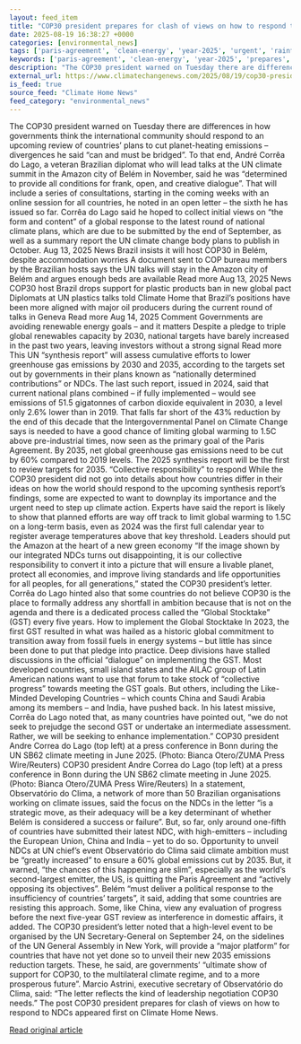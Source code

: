 ```yaml
---
layout: feed_item
title: "COP30 president prepares for clash of views on how to respond to NDCs"
date: 2025-08-19 16:38:27 +0000
categories: [environmental_news]
tags: ['paris-agreement', 'clean-energy', 'year-2025', 'urgent', 'rainforest', 'emissions', 'amazon', 'climate-policy', 'renewable-energy', 'fossil-fuels']
keywords: ['paris-agreement', 'clean-energy', 'year-2025', 'prepares', 'president', 'rainforest', 'urgent', 'clash']
description: "The COP30 president warned on Tuesday there are differences in how governments think the international community should respond to an upcoming review of coun..."
external_url: https://www.climatechangenews.com/2025/08/19/cop30-president-prepares-for-clash-of-views-on-how-to-respond-to-ndcs/
is_feed: true
source_feed: "Climate Home News"
feed_category: "environmental_news"
---
```


The COP30 president warned on Tuesday there are differences in how governments think the international community should respond to an upcoming review of countries&#8217; plans to cut planet-heating emissions &#8211; divergences he said &#8220;can and must be bridged&#8221;. To that end, André Corrêa do Lago, a veteran Brazilian diplomat who will lead talks at the UN climate summit in the Amazon city of Belém in November, said he was &#8220;determined to provide all conditions for frank, open, and creative dialogue&#8221;. That will include a series of consultations, starting in the coming weeks with an online session for all countries, he noted in an open letter &#8211; the sixth he has issued so far. Corrêa do Lago said he hoped to collect initial views on &#8220;the form and content&#8221; of a global response to the latest round of national climate plans, which are due to be submitted by the end of September, as well as a summary report the UN climate change body plans to publish in October. Aug 13, 2025 News Brazil insists it will host COP30 in Belém, despite accommodation worries A document sent to COP bureau members by the Brazilian hosts says the UN talks will stay in the Amazon city of Belém and argues enough beds are available Read more Aug 13, 2025 News COP30 host Brazil drops support for plastic products ban in new global pact Diplomats at UN plastics talks told Climate Home that Brazil&#8217;s positions have been more aligned with major oil producers during the current round of talks in Geneva Read more Aug 14, 2025 Comment Governments are avoiding renewable energy goals &#8211; and it matters Despite a pledge to triple global renewables capacity by 2030, national targets have barely increased in the past two years, leaving investors without a strong signal Read more This UN &#8220;synthesis report&#8221; will assess cumulative efforts to lower greenhouse gas emissions by 2030 and 2035, according to the targets set out by governments in their plans known as &#8220;nationally determined contributions&#8221; or NDCs. The last such report, issued in 2024, said that current national plans combined &#8211; if fully implemented &#8211; would see emissions of 51.5 gigatonnes of carbon dioxide equivalent in 2030, a level only 2.6% lower than in 2019. That falls far short of the 43% reduction by the end of this decade that the Intergovernmental Panel on Climate Change says is needed to have a good chance of limiting global warming to 1.5C above pre-industrial times, now seen as the primary goal of the Paris Agreement. By 2035, net global greenhouse gas emissions need to be cut by 60% compared to 2019 levels. The 2025 synthesis report will be the first to review targets for 2035. &#8220;Collective responsibility&#8221; to respond While the COP30 president did not go into details about how countries differ in their ideas on how the world should respond to the upcoming synthesis report&#8217;s findings, some are expected to want to downplay its importance and the urgent need to step up climate action. Experts have said the report is likely to show that planned efforts are way off track to limit global warming to 1.5C on a long-term basis, even as 2024 was the first full calendar year to register average temperatures above that key threshold. Leaders should put the Amazon at the heart of a new green economy “If the image shown by our integrated NDCs turns out disappointing, it is our collective responsibility to convert it into a picture that will ensure a livable planet, protect all economies, and improve living standards and life opportunities for all peoples, for all generations,” stated the COP30 president’s letter. Corrêa do Lago hinted also that some countries do not believe COP30 is the place to formally address any shortfall in ambition because that is not on the agenda and there is a dedicated process called the &#8220;Global Stocktake&#8221; (GST) every five years. How to implement the Global Stocktake In 2023, the first GST resulted in what was hailed as a historic global commitment to transition away from fossil fuels in energy systems &#8211; but little has since been done to put that pledge into practice. Deep divisions have stalled discussions in the official &#8220;dialogue&#8221; on implementing the GST. Most developed countries, small island states and the AILAC group of Latin American nations want to use that forum to take stock of “collective progress” towards meeting the GST goals. But others, including the Like-Minded Developing Countries – which counts China and Saudi Arabia among its members – and India, have pushed back. In his latest missive, Corrêa do Lago noted that, as many countries have pointed out, &#8220;we do not seek to prejudge the second GST or undertake an intermediate assessment. Rather, we will be seeking to enhance implementation.&#8221; COP30 president Andre Correa do Lago (top left) at a press conference in Bonn during the UN SB62 climate meeting in June 2025. (Photo: Bianca Otero/ZUMA Press Wire/Reuters) COP30 president Andre Correa do Lago (top left) at a press conference in Bonn during the UN SB62 climate meeting in June 2025. (Photo: Bianca Otero/ZUMA Press Wire/Reuters) In a statement, Observatório do Clima, a network of more than 50 Brazilian organisations working on climate issues, said the focus on the NDCs in the letter &#8220;is a strategic move, as their adequacy will be a key determinant of whether Belém is considered a success or failure&#8221;. But, so far, only around one-fifth of countries have submitted their latest NDC, with high-emitters &#8211; including the European Union, China and India &#8211; yet to do so. Opportunity to unveil NDCs at UN chief&#8217;s event Observatório do Clima said climate ambition must be &#8220;greatly increased&#8221; to ensure a 60% global emissions cut by 2035. But, it warned, &#8220;the chances of this happening are slim&#8221;, especially as the world’s second-largest emitter, the US, is quitting the Paris Agreement and &#8220;actively opposing its objectives&#8221;. Belém &#8220;must deliver a political response to the insufficiency of countries’ targets&#8221;, it said, adding that some countries are resisting this approach. Some, like China, view any evaluation of progress before the next five-year GST review as interference in domestic affairs, it added. The COP30 president&#8217;s letter noted that a high-level event to be organised by the UN Secretary-General on September 24, on the sidelines of the UN General Assembly in New York, will provide a &#8220;major platform&#8221; for countries that have not yet done so to unveil their new 2035 emissions reduction targets. These, he said, are governments&#8217; &#8220;ultimate show of support for COP30, to the multilateral climate regime, and to a more prosperous future&#8221;. Marcio Astrini, executive secretary of Observatório do Clima, said: “The letter reflects the kind of leadership negotiation COP30 needs.” The post COP30 president prepares for clash of views on how to respond to NDCs appeared first on Climate Home News.

[Read original article](https://www.climatechangenews.com/2025/08/19/cop30-president-prepares-for-clash-of-views-on-how-to-respond-to-ndcs/)
